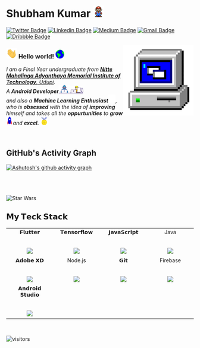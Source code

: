 # Shubham Kumar&nbsp;<img src="Assets\Mario_Hello_Big.gif" width="30px">

[![Twitter Badge](https://img.shields.io/badge/-@Shubham-1ca0f1?style=flat-square&labelColor=1ca0f1&logo=twitter&logoColor=white&link=https://twitter.com/ShubhamKumar_s1)](https://twitter.com/ShubhamKumar_s1) [![Linkedin Badge](https://img.shields.io/badge/-Shubham-blue?style=flat-square&logo=Linkedin&logoColor=white&link=https://www.linkedin.com/in/shubhamkumar-s/)](https://www.linkedin.com/in/shubhamkumar-s/) [![Medium Badge](https://img.shields.io/badge/-@Shubhamkumar-03a57a?style=flat-square&labelColor=000000&logo=Medium&link=https://medium.com/@subham.kumar032)](https://subham-kumar032.medium.com/)
[![Gmail Badge](https://img.shields.io/badge/-shubhamkumar@gmail.com-c14438?style=flat-square&logo=Gmail&logoColor=white&link=mailto:theshubhamkumar01@gmail.com)](mailto:theshubhamkumar01@gmail.com) [![Dribbble Badge](https://img.shields.io/badge/-ShubhamKumar-ff69b4?style=flat-square&labelColor=ff69b4&logo=dribbble&logoColor=white&link=https://dribbble.com/ShubhK09)](https://dribbble.com/ShubhK09)

<img align="right" alt="PC GIF" src="Assets\PC.gif" width="190" />

### <img src="Assets\Hi.gif" width="29px"> Hello world!&nbsp;<img src="Assets\Earth.gif" width="24px">

<p>
  <em>
    I am a Final Year undergraduate from <a href="https://www.nmamit.nitte.edu.in/"> <b>Nitte Mahalinga Adyanthaya Memorial Institute of Technology</b>, Udupi</a>. <br>
    A <b>Android Developer</b><img src="Assets\Developer.gif" width="30px"><img src="Assets\Designer.gif" width="36px"><br>and also a <b>Machine Learning Enthusiast</b><img src="Assets\tensorflow.gif" width="20px">, who is <b>obsessed</b>
    with the idea of <b>improving</b> himself and takes all the <b>oppurtunities</b> to 
    <b>grow</b> <img src="Assets\Rocket.gif" width="18px">and 
    <b>excel.</b> <img src="Assets\Medal.gif" width="20px">
  </em>  
</p>


<br>

## GitHub's Activity Graph
[![Ashutosh's github activity graph](https://activity-graph.herokuapp.com/graph?username=TheShubham-K&bg_color=000000&color=70d709&line=f7f7f7&point=2e2cb5&area=true&hide_border=true)](https://github.com/ashutosh00710/github-readme-activity-graph)



<br>
<br>
<br>

<img src="https://github.com/mayukhsil/mayukhsil/blob/master/Assets/starwars.gif" alt="Star Wars" width="980">

<br>

  

## 𝗠𝘆 𝗧𝗲𝗰𝗸 𝗦𝘁𝗮𝗰𝗸

<table>
  <tbody>
    <tr valign="top">
      <td width="25%" align="center">
        <span>𝗙𝗹𝘂𝘁𝘁𝗲𝗿</span><br><br><br>
        <img height="64px" src="https://cdn.svgporn.com/logos/flutter.svg">
      </td>
      <td width="25%" align="center">
        <span>𝗧𝗲𝗻𝘀𝗼𝗿𝗳𝗹𝗼𝘄</span><br><br><br>
        <img height="64px" src="https://cdn.svgporn.com/logos/tensorflow.svg">
      </td>
      <td width="25%" align="center">
        <span>𝗝𝗮𝘃𝗮𝗦𝗰𝗿𝗶𝗽𝘁</span><br><br><br>
        <img height="64px" src="https://cdn.svgporn.com/logos/javascript.svg">
      </td>
      <td width="25%" align="center">
        <span>Java</span><br><br><br>
        <img height="64px" src="https://cdn.svgporn.com/logos/java.svg">
      </td>
    </tr>
    <tr valign="top">
      <td width="25%" align="center">
        <span>𝗔𝗱𝗼𝗯𝗲 𝗫𝗗</span><br><br><br>
        <img height="64px" src="https://www.svgrepo.com/show/303109/adobe-xd-logo.svg">
      </td>
      <td width="25%" align="center">
        <span>Node.js</span><br><br><br>
        <img height="64px" src="https://cdn.svgporn.com/logos/nodejs.svg">
      </td>
      <td width="25%" align="center">
        <span>𝗚𝗶𝘁</span><br><br><br>
        <img height="64px" src="https://cdn.svgporn.com/logos/git-icon.svg">
      </td>
      <td width="25%" align="center">
        <span>Firebase</span><br><br><br>
        <img height="64px" src="https://cdn.svgporn.com/logos/firebase.svg">
      </td>
    </tr>
<!--     <tr valign="top">
      <td width="25%" align="center">
        <span>𝗔𝗻𝗱𝗿𝗼𝗶𝗱 𝗦𝘁𝘂𝗱𝗶𝗼</span><br><br><br>
        <img height="64px" src="https://cdn.svgporn.com/logos/android-icon.svg">
      </td>
    </tr>
    <tr valign="top"> -->
    </tr>
    <tr valign="top">
      <td width="25%" align="center">
        <span>𝗔𝗻𝗱𝗿𝗼𝗶𝗱 𝗦𝘁𝘂𝗱𝗶𝗼</span><br><br><br>
        <img height="64px" src="https://cdn.svgporn.com/logos/android-icon.svg">
      </td>
  </tbody>
</table>

<br>


![visitors](https://visitor-badge.laobi.icu/badge?page_id=TheShubhamK)

